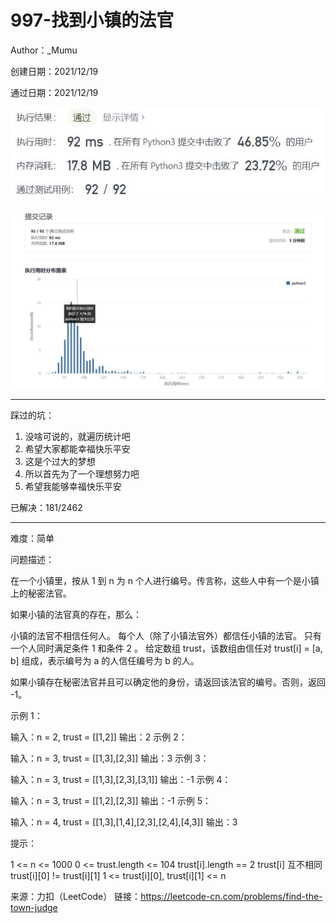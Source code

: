 # 997-找到小镇的法官

Author：_Mumu

创建日期：2021/12/19

通过日期：2021/12/19

![](./通过截图2.jpg)

![](./通过截图1.jpg)

*****

踩过的坑：

1. 没啥可说的，就遍历统计吧
2. 希望大家都能幸福快乐平安
3. 这是个过大的梦想
4. 所以首先为了一个理想努力吧
5. 希望我能够幸福快乐平安

已解决：181/2462

*****

难度：简单

问题描述：

在一个小镇里，按从 1 到 n 为 n 个人进行编号。传言称，这些人中有一个是小镇上的秘密法官。

如果小镇的法官真的存在，那么：

小镇的法官不相信任何人。
每个人（除了小镇法官外）都信任小镇的法官。
只有一个人同时满足条件 1 和条件 2 。
给定数组 trust，该数组由信任对 trust[i] = [a, b] 组成，表示编号为 a 的人信任编号为 b 的人。

如果小镇存在秘密法官并且可以确定他的身份，请返回该法官的编号。否则，返回 -1。

 

示例 1：

输入：n = 2, trust = [[1,2]]
输出：2
示例 2：

输入：n = 3, trust = [[1,3],[2,3]]
输出：3
示例 3：

输入：n = 3, trust = [[1,3],[2,3],[3,1]]
输出：-1
示例 4：

输入：n = 3, trust = [[1,2],[2,3]]
输出：-1
示例 5：

输入：n = 4, trust = [[1,3],[1,4],[2,3],[2,4],[4,3]]
输出：3


提示：

1 <= n <= 1000
0 <= trust.length <= 104
trust[i].length == 2
trust[i] 互不相同
trust[i][0] != trust[i][1]
1 <= trust[i][0], trust[i][1] <= n

来源：力扣（LeetCode）
链接：https://leetcode-cn.com/problems/find-the-town-judge
